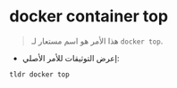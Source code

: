 # docker container top

> هذا الأمر هو اسم مستعار لـ `docker top`.

- إعرض التوثيقات للأمر الأصلي:

`tldr docker top`

